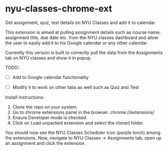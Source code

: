 # nyu-classes-chrome-ext
Get assignment, quiz, test details on NYU Classes and add it to calendar.

This extension is aimed at pulling assignment details such as course name, assignment title, due date etc. from the NYU classes dashboard and allow the user to easily add it to his Google calendar or any other calendar.

Currently this version is built to correctly pull the data from the Assignments tab on NYU classes and show it in popup.


TODO:
- [ ] Add to Google calendar functionality
- [ ] Modify it to work on other tabs as well such as Quiz and Test


Install Instructions:

1. Clone the repo on your system.
2. Go to chrome extensions panel in the browser. chrome://extensions/
3. Ensure Developer mode is checked.
4. Click on Load unpacked extension and select the cloned folder.

You should now see the NYU Classes Scheduler icon (purple torch) among the extensions.
Now, navigate to NYU Classes -> Assignments tab, open up an assignment and click the extension.
